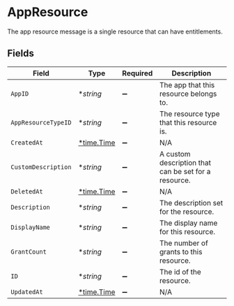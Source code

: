 # AppResource

 The app resource message is a single resource that can have entitlements.



## Fields

| Field                                                  | Type                                                   | Required                                               | Description                                            |
| ------------------------------------------------------ | ------------------------------------------------------ | ------------------------------------------------------ | ------------------------------------------------------ |
| `AppID`                                                | **string*                                              | :heavy_minus_sign:                                     |  The app that this resource belongs to.<br/>           |
| `AppResourceTypeID`                                    | **string*                                              | :heavy_minus_sign:                                     |  The resource type that this resource is.<br/>         |
| `CreatedAt`                                            | [*time.Time](https://pkg.go.dev/time#Time)             | :heavy_minus_sign:                                     | N/A                                                    |
| `CustomDescription`                                    | **string*                                              | :heavy_minus_sign:                                     |  A custom description that can be set for a resource.<br/> |
| `DeletedAt`                                            | [*time.Time](https://pkg.go.dev/time#Time)             | :heavy_minus_sign:                                     | N/A                                                    |
| `Description`                                          | **string*                                              | :heavy_minus_sign:                                     |  The description set for the resource.<br/>            |
| `DisplayName`                                          | **string*                                              | :heavy_minus_sign:                                     |  The display name for this resource.<br/>              |
| `GrantCount`                                           | **string*                                              | :heavy_minus_sign:                                     |  The number of grants to this resource.<br/>           |
| `ID`                                                   | **string*                                              | :heavy_minus_sign:                                     |  The id of the resource.<br/>                          |
| `UpdatedAt`                                            | [*time.Time](https://pkg.go.dev/time#Time)             | :heavy_minus_sign:                                     | N/A                                                    |